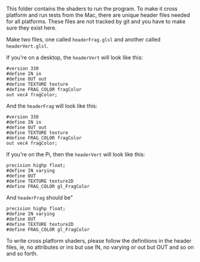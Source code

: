 This folder contains the shaders to run the program.
To make it cross platform and run tests from the Mac, there are unique header files needed for all platforms.
These files are not tracked by git and you have to make sure they exist here.

Make two files, one called `headerFrag.glsl` and another called `headerVert.glsl`.

If you're on a desktop, the `headerVert` will look like this:

````
#version 330
#define IN in
#define OUT out
#define TEXTURE texture
#define FRAG_COLOR fragColor
out vec4 fragColor;
````

And the `headerFrag` will look like this:

````
#version 330
#define IN in
#define OUT out
#define TEXTURE texture
#define FRAG_COLOR fragColor
out vec4 fragColor;
````

If you're on the Pi, then the `headerVert` will look like this:
````
precision highp float;
#define IN varying
#define OUT
#define TEXTURE texture2D
#define FRAG_COLOR gl_FragColor
````

And `headerFrag` should be"
````
precision highp float;
#define IN varying
#define OUT
#define TEXTURE texture2D
#define FRAG_COLOR gl_FragColor
````

To write cross platform shaders, please follow the definitions in the header files, ie, no attributes or ins but use IN, no varying or out but OUT and so on and so forth.
